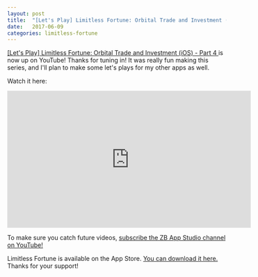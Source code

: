 ```yaml
---
layout: post
title:  "[Let's Play] Limitless Fortune: Orbital Trade and Investment (iOS) - Part 4"
date:   2017-06-09
categories: limitless-fortune
---
```


<a href="https://youtu.be/WRowGWEoqLw">[Let's Play] Limitless Fortune: Orbital Trade and Investment (iOS) - Part 4 </a> is now up on YouTube! Thanks for tuning in! It was really fun making this series, and I'll plan to make some let's plays for my other apps as well.

Watch it here:
<iframe width="560" height="315" src="https://www.youtube.com/embed/WRowGWEoqLw" frameborder="0" allowfullscreen></iframe>

To make sure you catch future videos, <a href="https://www.youtube.com/channel/UCMl1bMe3w3XE0fJudADYCZQ">subscribe the ZB App Studio channel on YouTube!</a>

Limitless Fortune is available on the App Store. <a href="http://apple.co/2owfsav">You can download it here.</a> Thanks for your support!

